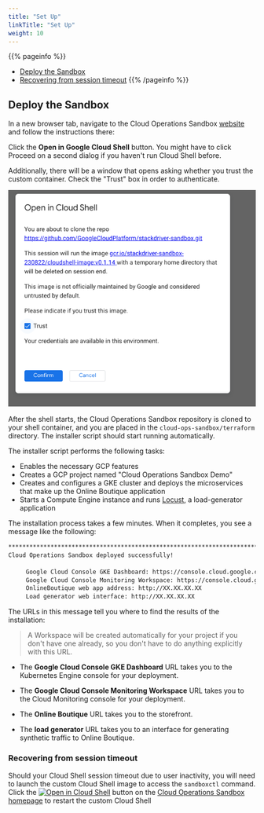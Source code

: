 ```yaml
---
title: "Set Up"
linkTitle: "Set Up"
weight: 10
---
```

{{% pageinfo %}}
* [Deploy the Sandbox](#deploy-the-sandbox)
* [Recovering from session timeout](#recovering-from-session-timeout)
{{% /pageinfo %}}

## Deploy the Sandbox

In a new browser tab, navigate to the Cloud Operations Sandbox [website](/) and follow the instructions there:

Click the **Open in Google Cloud Shell** button. You might have to click Proceed on a second dialog if you haven't run Cloud Shell before.

Additionally, there will be a window that opens asking whether you trust the custom container. Check the "Trust" box in order to authenticate.

![image](/docs/images/user-guide/TrustImage.png)

After the shell starts, the Cloud Operations Sandbox repository is cloned to your shell container, and you are placed in the `cloud-ops-sandbox/terraform` directory. The installer script should start running automatically.

The installer script performs the following tasks:

-  Enables the necessary GCP features
-  Creates a GCP project named "Cloud Operations Sandbox Demo"
-  Creates and configures a GKE cluster and deploys the microservices that make up the Online Boutique application
-  Starts a Compute Engine instance and runs [Locust](https://locust.io/), a load-generator application

The installation process takes a few minutes. When it completes, you see a message like the following:

```bash
********************************************************************************
Cloud Operations Sandbox deployed successfully!

     Google Cloud Console GKE Dashboard: https://console.cloud.google.com/kubernetes/workload?project=<project ID>
     Google Cloud Console Monitoring Workspace: https://console.cloud.google.com/monitoring?project=<project ID>
     OnlineBoutique web app address: http://XX.XX.XX.XX
     Load generator web interface: http://XX.XX.XX.XX
```

The URLs in this message tell you where to find the results of the installation:

> A Workspace will be created automatically for your project if you don't have one already, so you don't have to do anything explicitly with this URL.

-  The **Google Cloud Console GKE Dashboard** URL takes you to the Kubernetes Engine console for your deployment.

- The **Google Cloud Console Monitoring Workspace** URL takes you to the Cloud Monitoring console for your deployment.

-  The **Online Boutique** URL takes you to the storefront.

-  The **load generator** URL takes you to an interface for generating synthetic traffic to Online Boutique.

### Recovering from session timeout
Should your Cloud Shell session timeout due to user inactivity, you will need to launch the custom Cloud Shell image to access the `sandboxctl` command.
Click the [![Open in Cloud Shell](https://gstatic.com/cloudssh/images/open-btn.png)](/) button on the [Cloud Operations Sandbox homepage](/) to restart the custom Cloud Shell
